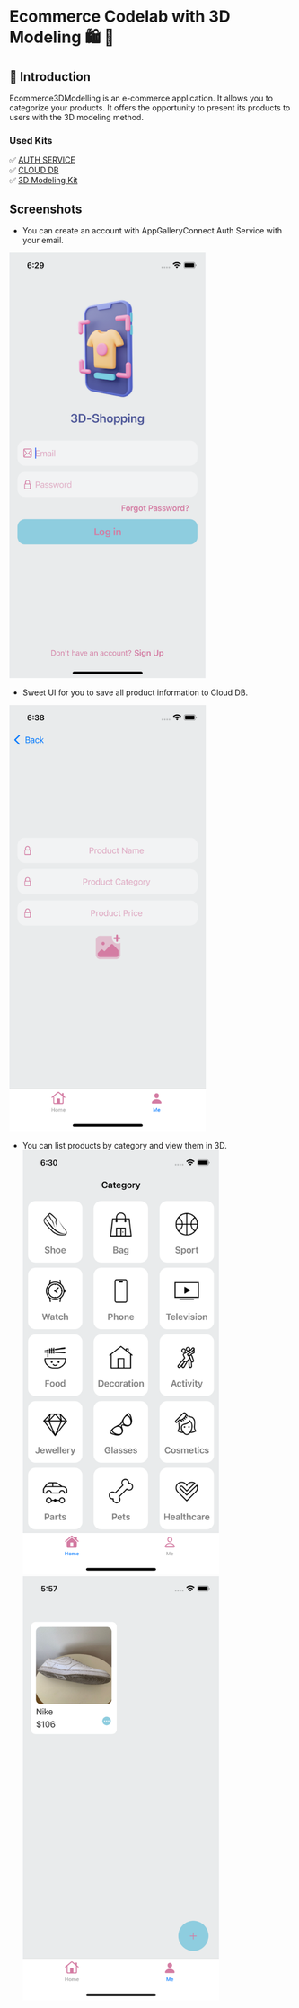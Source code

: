 # Ecommerce Codelab with 3D Modeling 🛍️ 🛒


## 📔 Introduction

Ecommerce3DModelling is an e-commerce application. It allows you to categorize your products. It offers the opportunity to present its products to users with the 3D modeling method.

### Used Kits

✅ [AUTH SERVICE](https://developer.huawei.com/consumer/en/agconnect/auth-service/) \
✅ [CLOUD DB](https://developer.huawei.com/consumer/en/agconnect/cloud-base/)     \
✅ [3D Modeling Kit](https://developer.huawei.com/consumer/en/hms/huawei-3d-modeling/)  

## Screenshots

- You can create an account with AppGalleryConnect Auth Service with your email.</br>
<img src='screenshots/Picture1.png' width='350'>  

- Sweet UI for you to save all product information to Cloud DB.</br>
<img src='screenshots/Picture2.png' width='350'>

- You can list products by category and view them in 3D.</br>
<img src='screenshots/Picture4.png' width='350'> <img src='screenshots/Picture3.png' width='350'>